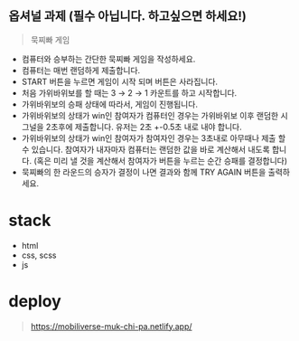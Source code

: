 ## 옵셔널 과제 (필수 아닙니다. 하고싶으면 하세요!)

> 묵찌빠 게임 

- 컴퓨터와 승부하는 간단한 묵찌빠 게임을 작성하세요.
- 컴퓨터는 매번 랜덤하게 제출합니다.
- START 버튼을 누르면 게임이 시작 되며 버튼은 사라집니다.
- 처음 가위바위보를 할 때는 3 → 2 → 1 카운트를 하고 시작합니다.
- 가위바위보의 승패 상태에 따라서, 게임이 진행됩니다.
- 가위바위보의 상태가 win인 참여자가 컴퓨터인 경우는 가위바위보 이후 랜덤한 시그널을 2초후에 제출합니다. 유저는 2초 +-0.5초 내로 내야 합니다.
- 가위바위보의 상태가 win인 참여자가 참여자인 경우는 3초내로 아무때나 제출 할 수 있습니다. 참여자가 내자마자 컴퓨터는 랜덤한 값을 바로 계산해서 내도록 합니다. (혹은 미리 낼 것을 계산해서 참여자가 버튼을 누르는 순간 승패를 결정합니다)
- 묵찌빠의 한 라운드의 승자가 결정이 나면 결과와 함께 TRY AGAIN 버튼을 출력하세요.

# stack
- html
- css, scss
- js

# deploy
> https://mobiliverse-muk-chi-pa.netlify.app/
